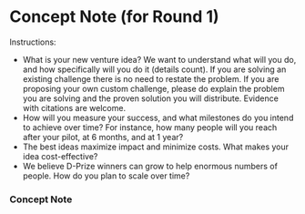 Concept Note (for Round 1)
===========================
Instructions:

- What is your new venture idea?
We want to understand what will you do, and how specifically
will you do it (details count). If you are solving an existing challenge there is no need to restate the problem.
If you are proposing your own custom challenge, please do explain the problem you are solving and the proven solution you will distribute. Evidence with citations are welcome.
- How will you measure your success, and what milestones do you intend to achieve over time? For instance, how many people will you reach after your pilot, at 6 months, and at 1 year?
- The best ideas maximize impact and minimize costs. What makes your idea cost-effective?
- We believe D-Prize winners can grow to help enormous numbers of people. How do you plan to scale over time?


### Concept Note